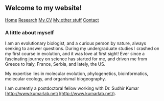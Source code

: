 ## Welcome to my website!

[Home](./)  [Research](./research.md)   [My CV](./cv.md)   [My other stuff](./myotherstuff.md)   [Contact](./contact.md)

### A little about myself

I am an evolutionary biologist, and a curious person by nature, always seeking to answer questions. During my undergraduate studies I crashed on my first course in evolution, and it was love at first sight! Ever since a fascinating journey on science has started for me, and driven me from Greece to Italy, France, Serbia, and lately, the US. 



My expertise lies in molecular evolution, phylogenetics, bioinformatics, molecular ecology, and organismal biogeography. 




I am currently a postdoctoral fellow working with Dr. Sudhir Kumar [http://www.kumarlab.net/](http://www.kumarlab.net/). 

